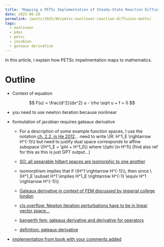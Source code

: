 ```yaml
---
title: 'Mapping a PETSc Implementation of Steady-State Reaction Diffusion Equations to Mathematics'
date: 2025-06-28
permalink: /posts/2025/06/petsc-nonlinear-reaction-diffusion-maths/
tags:
  - nonlinear
  - pdes
  - petsc
  - jacobian
  - gateaux derivative 
---
```


In this article, I explain how PETSc impelmentation maps to mathematics.


# Outline 

* Context of equation

$$
F(u) = \frac{d^2}{dx^2} u - \rho \sqrt u + f = 0
$$

* you need to use newton iteration because nonlinear

* formulation of jacobian requires gateaux derivative
    * For a description of some example function spaces, I use the notation [ch. 2.2. in He 2012](https://uu.diva-portal.org/smash/record.jsf?pid=diva2%3A544511&dswid=-3123)... need to write \\(R: H^1_E \rightarrow H^{-1}\\) but need to justify
dual space corresponds to affine subspace \\(H^1_E = \phi + H^1_0\\) where \\(\phi \in H^1\\) (find also ref for this as this is just GPT output...)
    * [SO: all separable hilbert spaces are isomorphic to one another](https://math.stackexchange.com/questions/314113/dual-space-of-h1)
    * isomorphism implies that if \\(H^1 \rightarrow H^{-1}\\), then since 
        \\(H^1_E \subset H^1 \implies H^1_E \rightarrow H^{-1} \equiv H^1 \rightarrow H^{-1}\\)
    * [Gateaux derivative in context of FEM discussed by imperial college london](https://finite-element.github.io/8_nonlinear_problems.html)
    * [cls overflow: Newton iteration perturbations have to be in linear vector space...](https://scicomp.stackexchange.com/questions/45146/notation-for-defining-operators-for-residual-form-of-pde)
    * [bangerth fem: gateaux derivative and derivative for operators](https://www.youtube.com/watch?v=oVvIWMDctlE)

    * [definition: gateaux derivative](https://en.wikipedia.org/wiki/Gateaux_derivative)

* [implementation from book with your comments added](https://github.com/bueler/p4pdes/blob/master/c/ch4/reaction.c)


